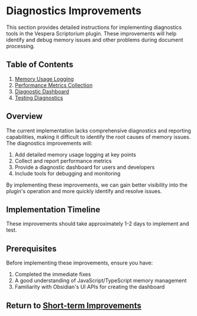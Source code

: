 # Diagnostics Improvements

This section provides detailed instructions for implementing diagnostics tools in the Vespera Scriptorium plugin. These improvements will help identify and debug memory issues and other problems during document processing.

## Table of Contents

1. [Memory Usage Logging](./01-memory-logging.md)
2. [Performance Metrics Collection](./02-performance-metrics.md)
3. [Diagnostic Dashboard](./03-dashboard.md)
4. [Testing Diagnostics](./04-testing.md)

## Overview

The current implementation lacks comprehensive diagnostics and reporting capabilities, making it difficult to identify the root causes of memory issues. The diagnostics improvements will:

1. Add detailed memory usage logging at key points
2. Collect and report performance metrics
3. Provide a diagnostic dashboard for users and developers
4. Include tools for debugging and monitoring

By implementing these improvements, we can gain better visibility into the plugin's operation and more quickly identify and resolve issues.

## Implementation Timeline

These improvements should take approximately 1-2 days to implement and test.

## Prerequisites

Before implementing these improvements, ensure you have:

1. Completed the immediate fixes
2. A good understanding of JavaScript/TypeScript memory management
3. Familiarity with Obsidian's UI APIs for creating the dashboard

## Return to [Short-term Improvements](../README.md)
